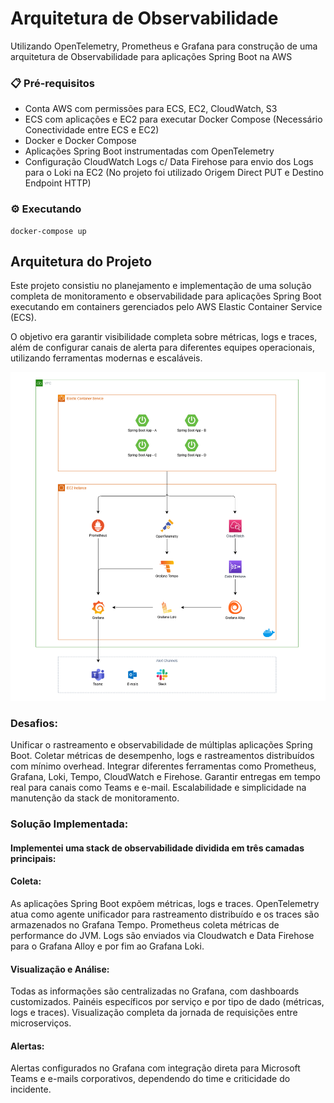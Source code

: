 # Arquitetura de Observabilidade

Utilizando OpenTelemetry, Prometheus e Grafana para construção de uma arquitetura de Observabilidade para aplicações Spring Boot na AWS

### 📋 Pré-requisitos

- Conta AWS com permissões para ECS, EC2, CloudWatch, S3
- ECS com aplicações e EC2 para executar Docker Compose (Necessário Conectividade entre ECS e EC2)
- Docker e Docker Compose
- Aplicações Spring Boot instrumentadas com OpenTelemetry
- Configuração CloudWatch Logs c/ Data Firehose para envio dos Logs para o Loki na EC2 (No projeto foi utilizado Origem Direct PUT e Destino Endpoint HTTP)

### ⚙️ Executando 

```
docker-compose up
```

## Arquitetura do Projeto

Este projeto consistiu no planejamento e implementação de uma solução completa de monitoramento e observabilidade para aplicações Spring Boot executando em containers gerenciados pelo AWS Elastic Container Service (ECS).

O objetivo era garantir visibilidade completa sobre métricas, logs e traces, além de configurar canais de alerta para diferentes equipes operacionais, utilizando ferramentas modernas e escaláveis.

![Diagrama do projeto](arquitetura-monitoramento.png)

### Desafios:

Unificar o rastreamento e observabilidade de múltiplas aplicações Spring Boot.
Coletar métricas de desempenho, logs e rastreamentos distribuídos com mínimo overhead.
Integrar diferentes ferramentas como Prometheus, Grafana, Loki, Tempo, CloudWatch e Firehose.
Garantir entregas em tempo real para canais como Teams e e-mail.
Escalabilidade e simplicidade na manutenção da stack de monitoramento.

### Solução Implementada:

#### Implementei uma stack de observabilidade dividida em três camadas principais:

#### Coleta:

As aplicações Spring Boot expõem métricas, logs e traces.
OpenTelemetry atua como agente unificador para rastreamento distribuído e os traces são armazenados no Grafana Tempo.
Prometheus coleta métricas de performance do JVM.
Logs são enviados via Cloudwatch e Data Firehose para o Grafana Alloy e por fim ao Grafana Loki.

#### Visualização e Análise:

Todas as informações são centralizadas no Grafana, com dashboards customizados.
Painéis específicos por serviço e por tipo de dado (métricas, logs e traces).
Visualização completa da jornada de requisições entre microserviços.

#### Alertas:

Alertas configurados no Grafana com integração direta para Microsoft Teams e e-mails corporativos, dependendo do time e criticidade do incidente.
